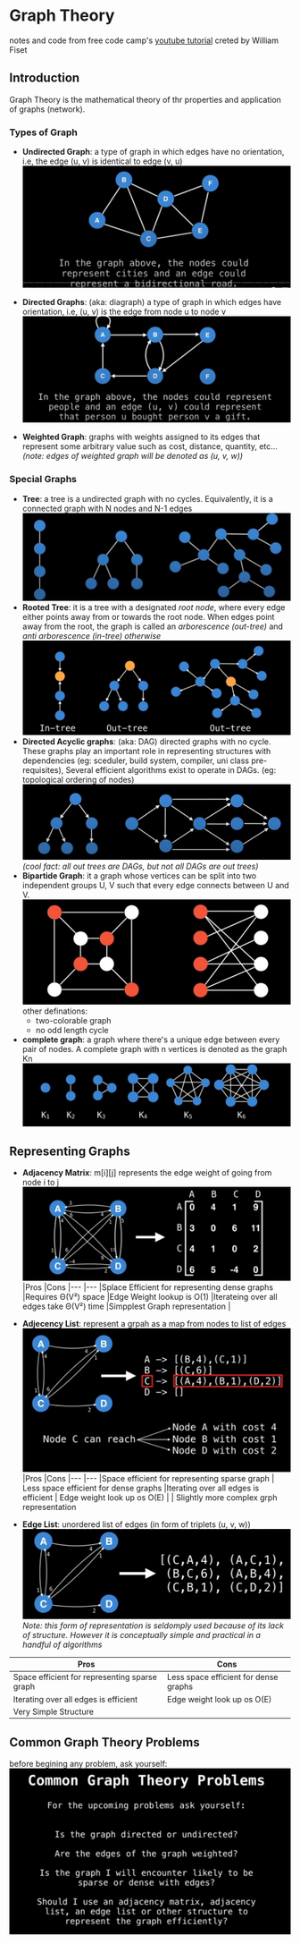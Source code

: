 # Graph Theory
notes and code from free code camp's
[youtube tutorial](https://www.youtube.com/watch?v=09_LlHjoEiY)
creted by William Fiset  

## Introduction
Graph Theory is the mathematical theory of thr properties and application of graphs (network).  
### Types of Graph
- **Undirected Graph**: a type of graph in which edges have no orientation, i.e, the edge (u, v) is identical to 
edge (v, u)
![undirected graph](https://github.com/akankshaSha/GraphTheoryAlgo/blob/main/Images/undirected%20graph.jpg?raw=true)
- **Directed Graphs**: (aka: diagraph) a type of graph in which edges have orientation, i.e, (u, v) is the edge from node u to node v
![directed graph](https://github.com/akankshaSha/GraphTheoryAlgo/blob/main/Images/directed%20graph.jpg?raw=true)

- **Weighted Graph**: graphs with weights assigned to its edges that represent some arbitrary value such as cost, distance, quantity, etc...  
*(note: edges of weighted graph will be denoted as (u, v, w))*

### Special Graphs 
- **Tree**: a tree is a undirected graph with no cycles. Equivalently, it is a connected graph with N nodes and N-1 edges
![tree](https://github.com/akankshaSha/GraphTheoryAlgo/blob/main/Images/tree.jpg?raw=true)
- **Rooted Tree**: it is a tree with a designated *root node*, where every edge either points away from or towards the root node. When edges point away from the root, the graph is called an *arborescence (out-tree)* and *anti arborescence (in-tree) otherwise*
![rootes tree](https://github.com/akankshaSha/GraphTheoryAlgo/blob/main/Images/rooted%20trees.jpg?raw=true)
- **Directed Acyclic graphs**: (aka: DAG) directed graphs with no cycle. These graphs play an important role in representing structures with dependencies (eg: sceduler, build system, compiler, uni class pre-requisites), Several efficient algorithms exist to operate in DAGs. (eg: topological ordering of nodes)
![DAG](https://github.com/akankshaSha/GraphTheoryAlgo/blob/main/Images/DAG.jpg?raw=true)   
*(cool fact: all out trees are DAGs, but not all DAGs are out trees)*
- **Bipartide Graph**: it a graph whose vertices can be split into two independent groups U, V such that every edge connects between U and V.
![Bipartide](https://github.com/akankshaSha/GraphTheoryAlgo/blob/main/Images/bipartide%20graphs.jpg?raw=true)  
other definations: 
    - two-colorable graph
    - no odd length cycle
- **complete graph**: a graph where there's a unique edge between every pair of nodes. A complete graph with n vertices is denoted as the graph Kn
![k6](https://github.com/akankshaSha/GraphTheoryAlgo/blob/main/Images/complete%20graph.jpg?raw=true)

## Representing Graphs
- **Adjacency Matrix**: m[i][j] represents the edge weight of going from node i to j 
![adj mat](https://github.com/akankshaSha/GraphTheoryAlgo/blob/main/Images/adjecency%20matrix.jpg?raw=true) 
|Pros |Cons
|--- |---
|Splace Efficient for representing dense graphs |Requires Θ(V²) space
|Edge Weight lookup is O(1) |Iterateing over all edges take Θ(V²) time
|Simpplest Graph representation |  

- **Adjecency List**: represent a grpah as a map from nodes to list of edges
![adj lst](https://github.com/akankshaSha/GraphTheoryAlgo/blob/main/Images/adjecencey%20list.jpg?raw=true)
|Pros |Cons
|--- |---
|Space efficient for representing sparse graph | Less space efficient for dense graphs
|Iterating over all edges is efficient | Edge weight look up os O(E)
|  | Slightly more complex grph representation

- **Edge List**: unordered list of edges (in form of triplets (u, v, w))
![edge lst](https://github.com/akankshaSha/GraphTheoryAlgo/blob/main/Images/Edge%20List.jpg?raw=true)  
*Note: this form of representation is seldomply used because of its lack of structure. However it is conceptually simple and practical in a handful of algorithms*  

|Pros |Cons
|--- |---
|Space efficient for representing sparse graph | Less space efficient for dense graphs
|Iterating over all edges is efficient | Edge weight look up os O(E)
|Very Simple Structure |  

## Common Graph Theory Problems
before begining any problem, ask yourself:
![questions](https://github.com/akankshaSha/GraphTheoryAlgo/blob/main/Images/stating%20a%20problem.jpg?raw=true)